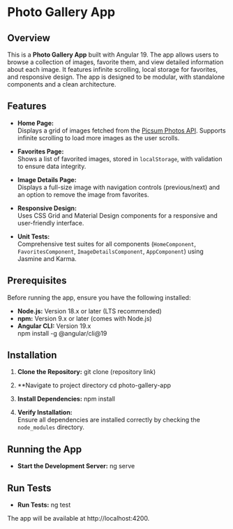 # Photo Gallery App

## Overview

This is a **Photo Gallery App** built with Angular 19. The app allows users to browse a collection of images, favorite them, and view detailed information about each image. It features infinite scrolling, local storage for favorites, and responsive design. The app is designed to be modular, with standalone components and a clean architecture.

## Features

- **Home Page:**  
  Displays a grid of images fetched from the [Picsum Photos API](https://picsum.photos/). Supports infinite scrolling to load more images as the user scrolls.

- **Favorites Page:**  
  Shows a list of favorited images, stored in `localStorage`, with validation to ensure data integrity.

- **Image Details Page:**  
  Displays a full-size image with navigation controls (previous/next) and an option to remove the image from favorites.

- **Responsive Design:**  
  Uses CSS Grid and Material Design components for a responsive and user-friendly interface.

- **Unit Tests:**  
  Comprehensive test suites for all components (`HomeComponent`, `FavoritesComponent`, `ImageDetailsComponent`, `AppComponent`) using Jasmine and Karma.

## Prerequisites

Before running the app, ensure you have the following installed:

- **Node.js:** Version 18.x or later (LTS recommended)
- **npm:** Version 9.x or later (comes with Node.js)
- **Angular CLI:** Version 19.x  
npm install -g @angular/cli@19

## Installation

1. **Clone the Repository:**
git clone (repository link)

2. **Navigate to project directory
cd photo-gallery-app

3. **Install Dependencies:**
npm install

4. **Verify Installation:**  
Ensure all dependencies are installed correctly by checking the `node_modules` directory.

## Running the App

- **Start the Development Server:**
ng serve

## Run Tests

- **Run Tests:**
ng test

The app will be available at http://localhost:4200.

